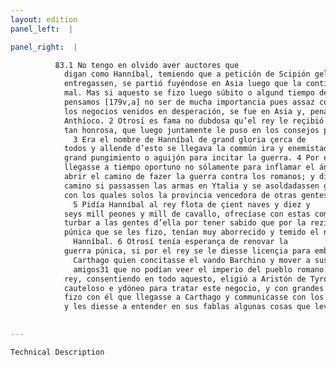 ```yaml
---
layout: edition
panel_left:  |

panel_right:  |

          83.1 No tengo en olvido aver auctores que
            digan como Hanníbal, temiendo que a petición de Scipión gele
            entregassen, se partió fuyéndose en Asia luego que la contienda de la batalla se fizo
            mal. Mas si aquesto se fizo luego súbito o algund tiempo después de la pelea de Zama,
            pensamos [179v,a] no ser de mucha importancia pues assaz consta que,
            los negocios venidos en desperación, se fue en Asia y, penado por destierro, vino a
            Anthíoco. 2 Otrosí es fama no dubdosa qu’el rey le reçibió con hospitalidad
            tan honrosa, que luego juntamente le puso en los consejos públicos y privados.
              3 Era el nombre de Hanníbal de grand gloria çerca de
            todos y allende d’esto se llegava la commún ira y enemistad contra los romanos y muy
            grand pungimiento o aguijón para incitar la guerra. 4 Por ende parecía que
            llegasse a tiempo oportuno no sólamente para inflamar el ánimo del rey, mas aun para
            abrir el camino de fazer la guerra contra los romanos; y dizían que solo era uno el
            camino si passassen las armas en Ytalia y se asoldadassen guerreros del linaje ytálico,
            con los quales solos la provincia vencedora de otras gentes podría ser vençida.
              5 Pidía Hanníbal al rey flota de çient naves y diez y
            seys mill peones y mill de cavallo, ofrecíase con estas compañas entrar en Ytalia y
            turbar a las gentes d’ella por tener sabido que por la reziente menoría de la guerra
            púnica que se les fizo, tenían muy aborrecido y temido el nombre de
              Hanníbal. 6 Otrosí tenía esperança de renovar la
            guerra púnica, si por el rey se le diesse licençia para embiar a
              Carthago quien concitasse el vando Barchino y mover a sus
              amigos31 que no podían veer el imperio del pueblo romano. 7 El
            rey, consentiendo en todo aquesto, eligió a Aristón de Tyro, un ombre malicioso y
            cauteloso e ydóneo para tratar este negocio, y con grandes ofrescimientos y galardones
            fizo con él que llegasse a Carthago y communicasse con los amigos
            y les diesse a entender en sus fablas algunas cosas que levava encomendadas.
        

---
```



    Technical Description
